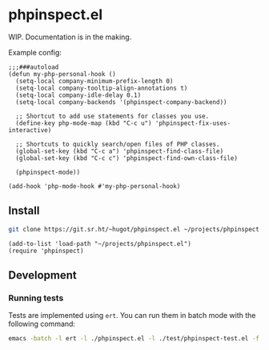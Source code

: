 # phpinspect.el

WIP. Documentation is in the making.

Example config:

```elisp
;;;###autoload
(defun my-php-personal-hook ()
  (setq-local company-minimum-prefix-length 0)
  (setq-local company-tooltip-align-annotations t)
  (setq-local company-idle-delay 0.1)
  (setq-local company-backends '(phpinspect-company-backend))

  ;; Shortcut to add use statements for classes you use.
  (define-key php-mode-map (kbd "C-c u") 'phpinspect-fix-uses-interactive)

  ;; Shortcuts to quickly search/open files of PHP classes.
  (global-set-key (kbd "C-c a") 'phpinspect-find-class-file)
  (global-set-key (kbd "C-c c") 'phpinspect-find-own-class-file)

  (phpinspect-mode))

(add-hook 'php-mode-hook #'my-php-personal-hook)
```

## Install

```bash
git clone https://git.sr.ht/~hugot/phpinspect.el ~/projects/phpinspect.el
```

```elisp
(add-to-list 'load-path "~/projects/phpinspect.el")
(require 'phpinspect)
```

## Development

### Running tests
Tests are implemented using `ert`. You can run them in batch mode with the following
command:

```bash
emacs -batch -l ert -l ./phpinspect.el -l ./test/phpinspect-test.el -f ert-run-tests-batch-and-exit
```
